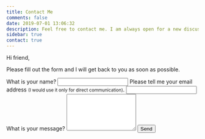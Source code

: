 ```yaml
---
title: Contact Me
comments: false
date: 2019-07-01 13:06:32
description: Feel free to contact me. I am always open for a new discussion or a potential collaboration.
sidebar: true
contact: true
---
```


Hi friend,

Please fill out the form and I will get back to you as soon as possible.

<div class="kwes-form">
  <form method="POST" action="https://kwes.io/api/foreign/forms/ShfiSzjg5kszxStJ0zWd">
    <label for="name">What is your name?</label>
    <input type="text" id="name" name="name" rules="required">
    <label for="email">Please tell me your email address <small>(I would use it only for direct communication)</small>.</label>
    <input type="email" id="email" name="email" rules="required|email|max:255">
    <label for="note">What is your message?</label>
    <textarea id="note" rules="required" rows="6"></textarea>
    <button type="submit">Send</button>
  </form>
</div>
<script src="https://kwes.io/js/kwes.js"></script>
